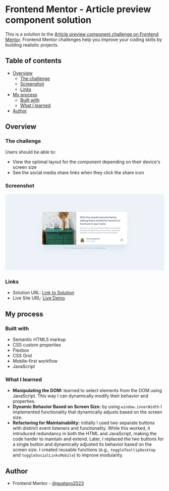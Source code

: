 # Frontend Mentor - Article preview component solution

This is a solution to the [Article preview component challenge on Frontend Mentor](https://www.frontendmentor.io/challenges/article-preview-component-dYBN_pYFT). Frontend Mentor challenges help you improve your coding skills by building realistic projects.

## Table of contents

- [Overview](#overview)
  - [The challenge](#the-challenge)
  - [Screenshot](#screenshot)
  - [Links](#links)
- [My process](#my-process)
  - [Built with](#built-with)
  - [What I learned](#what-i-learned)
- [Author](#author)

## Overview

### The challenge

Users should be able to:

- View the optimal layout for the component depending on their device's screen size
- See the social media share links when they click the share icon

### Screenshot

![Screenshot of the article preview component solution](./design/screencapture.png)

### Links

- Solution URL: [Link to Solution](https://your-solution-url.com)
- Live Site URL: [Live Demo](https://gustavo2023.github.io/article-preview-component/)

## My process

### Built with

- Semantic HTML5 markup
- CSS custom properties
- Flexbox
- CSS Grid
- Mobile-first workflow
- JavaScript

### What I learned

- **Manipulating the DOM:** learned to select elements from the DOM using JavaScript. This way I can dynamically modify their behavior and properties.
- **Dynamic Behavior Based on Screen Size:** by using ```window.innerWidth``` I implemented functionality that dynamically adjusts based on the screen size.
- **Refactoring for Maintainability:** initially I used two separate buttons with distinct event listeners and functionality. While this worked, it introduced redundancy in both the HTML and JavaScript, making the code harder to maintain and extend. Later, I replaced the two buttons for a single button and dynamically adjusted its behavior based on the screen size. I created reusable functions (e.g., ```toggleTooltipDesktop``` and ```toggleSocialLinksMobile```) to improve modularity.

## Author

- Frontend Mentor - [@gustavo2023](https://www.frontendmentor.io/profile/gustavo2023)
